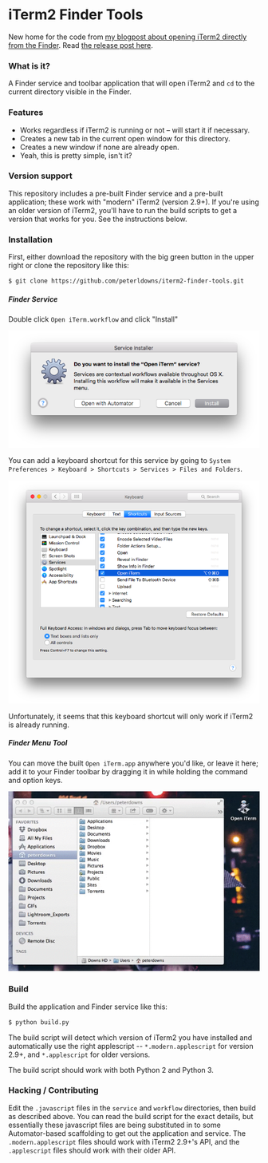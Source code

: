 # iTerm2 Finder Tools
New home for the code from [my blogpost about opening iTerm2 directly from the Finder](http://peterdowns.com/posts/open-iterm-finder-service.html). Read [the release post here](http://peterdowns.com/posts/iterm2-finder-tools.html).

### What is it?
A Finder service and toolbar application that will open iTerm2 and `cd` to the
current directory visible in the Finder.

### Features
* Works regardless if iTerm2 is running or not – will start it if necessary.
* Creates a new tab in the current open window for this directory.
* Creates a new window if none are already open.
* Yeah, this is pretty simple, isn't it?

### Version support
This repository includes a pre-built Finder service and a pre-built
application; these work with "modern" iTerm2 (version 2.9+). If you're using an
older version of iTerm2, you'll have to run the build scripts to get a version
that works for you. See the instructions below.

### Installation
First, either download the repository with the big green button in the upper right or clone the repository like this:

```bash
$ git clone https://github.com/peterldowns/iterm2-finder-tools.git
```

##### Finder Service
Double click `Open iTerm.workflow` and click "Install"

![service installation dialog](./screenshots/service_installer.png)

You can add a keyboard shortcut for this service by going to `System
Preferences > Keyboard > Shortcuts > Services > Files and Folders`.

![keyboard shortcut](./screenshots/keyboard_shortcut.png)

Unfortunately, it seems that this keyboard shortcut will only work if iTerm2 is
already running.

##### Finder Menu Tool
You can move the built `Open iTerm.app` anywhere you'd like, or leave it here;
add it to your Finder toolbar by dragging it in while holding the command and
option keys.

![toolbar app install](./screenshots/application_install.gif)

### Build
Build the application and Finder service like this:

```bash
$ python build.py
```

The build script will detect which version of iTerm2 you have installed and
automatically use the right applescript -- `*.modern.applescript` for version
2.9+, and `*.applescript` for older versions.

The build script should work with both Python 2 and Python 3.

### Hacking / Contributing
Edit the `.javascript` files in the `service` and `workflow` directories, then build as described above. You can read the build script for the exact details, but essentially these javascript files are being substituted in to some Automator-based scaffolding to get out the application and service. The `.modern.applescript` files should work with iTerm2 2.9+'s API, and the `.applescript` files should work with their older API.
